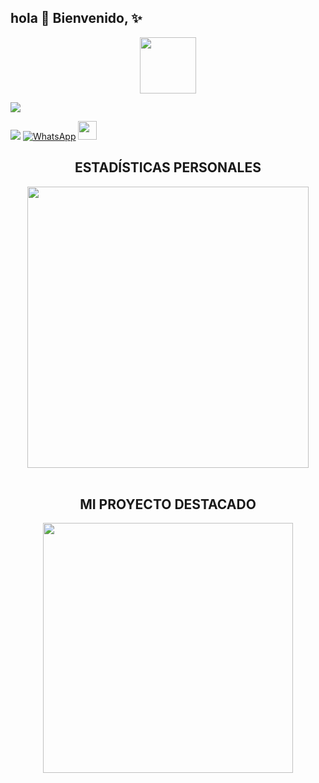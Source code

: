 ## hola 👋 Bienvenido, ✨
<p align="center"> 
<a href="views/Pre Bot Publi.png"><img src="http://readme-typing-svg.herokuapp.com?font=mono&size=17&duration=4000&color=F7B11B&center=falso&vCenter=falso&lines=Karim-off++🌸; DISFRUTA+DE+MIS+REPOSITORIOS.+%F0%9F%92%96" height="90px"></a> 
</p>

<a href="https://api.whatsapp.com/send/?phone=59168683798&text=hola, buenas tardes&type=phone_number&app_absent=0" target="blank"><img src="https://img.shields.io/badge/-WhatsApp-25D366?style=for-the-badge&logo=whatsapp&logoColor=lightgreen" />


<!-- Enlaces a Redes Sociales -->
<a href="https://www.youtube.com/channel/UCjS8HOwW6KQpkVmZSa3N2-g" target="_blank"><img src="https://img.shields.io/badge/YouTube-FF0000?style=for-the-badge&logo=youtube&logoColor=white" target="_blank"/></a>
<a href="wa.me/59897246324" target="_blank"><img src="https://img.shields.io/badge/WhatsApp-25D366?style=for-the-badge&logo=WhatsApp&logoColor=white" alt="WhatsApp"/></a>
<img src="https://github.com/siegrin/siegrin/blob/main/Assets/Handshake.gif" height="30px">

<!-- Sección de Estadísticas Personales -->
<h2 align="center">ESTADÍSTICAS PERSONALES</h2>
<div align="center">
  <a href="https://github.com/karim-off/">
    <img src="https://github-readme-stats.vercel.app/api?username=karim-off&include_all_commits=true&count_private=true&show_icons=true&line_height=20&title_color=C372F2&icon_color=EE6FF4&text_color=D3D3D3&bg_color=0,000000,130F40&locale=es" width="450"/>
  </a>
  <br><br>
</div>

<!-- Proyecto Destacado -->
<h2 align="center">MI PROYECTO DESTACADO</h2>
<p align="center">
  <a href="https://github.com/karim-off/RubyBot-MD">
    <img src="https://github-readme-stats.vercel.app/api/pin/?username=karim-off&repo=RubyBot-MD&theme=merko" width="400"/>
  </a>
</p>